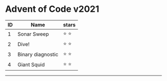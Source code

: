 # Advent of Code v2021

| ID | Name      |   stars     |
-----|-----------|---------------|
| 1 | Sonar Sweep | :star: :star: |
| 2 | Dive! | :star: :star:|
| 3 | Binary diagnostic | :star: :star:|
| 4 | Giant Squid | :star: :star:|
_____________________________

